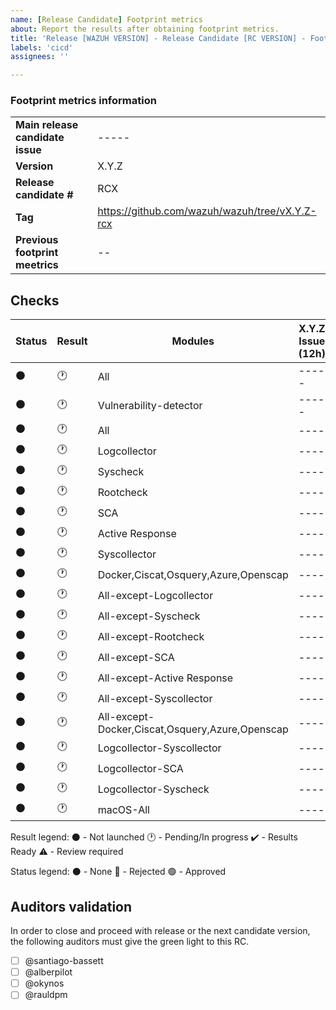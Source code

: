 ```yaml
---
name: [Release Candidate] Footprint metrics 
about: Report the results after obtaining footprint metrics.
title: 'Release [WAZUH VERSION] - Release Candidate [RC VERSION] - Footprint metrics'
labels: 'cicd'
assignees: ''

---
```



### Footprint metrics information
|                                  |                                            |
|---------------------------------|--------------------------------------------|
| **Main release candidate issue** |  ----- |
| **Version** | X.Y.Z                                    |
| **Release candidate #** | RCX                                        |
| **Tag** | https://github.com/wazuh/wazuh/tree/vX.Y.Z-rcx                                       |
| **Previous footprint meetrics** | -- |

## Checks
Status | Result | Modules | X.Y.Z Issue (12h) | X.Y.Z Issue (2.5d)  |
|-- | -- | -- | -- | -- | 
| ⚫ | 🕐 | All | ----- | -- |   
| ⚫ | 🕐 | Vulnerability-detector | -----  | -- |  
| ⚫ | 🕐 | All | ----  |  ---- |
| ⚫ | 🕐 | Logcollector |   ----  |  ---- |
| ⚫ | 🕐 | Syscheck |  ----  |  ---- |
| ⚫ | 🕐 | Rootcheck | ----  |  ---- |
| ⚫ | 🕐 | SCA | ----  |  ---- |
| ⚫ | 🕐 | Active Response |  ----  |  ---- |
| ⚫ | 🕐 | Syscollector | ----  |  ---- |
| ⚫ | 🕐 | Docker,Ciscat,Osquery,Azure,Openscap | ---- |  ---- |
| ⚫ | 🕐 | All-except-Logcollector | ---- |  ---- |
| ⚫ | 🕐 | All-except-Syscheck | ---- |  ---- |
| ⚫ | 🕐 | All-except-Rootcheck | ---- |  ---- |
| ⚫ | 🕐 | All-except-SCA | ---- |  ---- |
| ⚫ | 🕐 | All-except-Active Response | ---- |  ---- |
| ⚫ | 🕐 | All-except-Syscollector |  ----  |  ---- |
| ⚫ | 🕐 | All-except-Docker,Ciscat,Osquery,Azure,Openscap | ---- |  ---- |
| ⚫ | 🕐 | Logcollector-Syscollector | ---- |  ---- |
| ⚫ | 🕐 | Logcollector-SCA |  ---- |  ---- |
| ⚫ | 🕐 | Logcollector-Syscheck | ---- |  ---- |
| ⚫ | 🕐 | macOS-All | ---- |  ---- |




Result legend:
⚫ - Not launched
🕐 - Pending/In progress
✔️ - Results Ready
⚠️ - Review required

Status legend:
⚫ - None
🔴 - Rejected
🟢 - Approved

## Auditors validation

In order to close and proceed with release or the next candidate version, the following auditors must give the green light to this RC.

- [ ] @santiago-bassett 
- [ ] @alberpilot 
- [ ] @okynos 
- [ ] @rauldpm 
